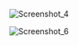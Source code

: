 

![Screenshot_4](https://github.com/offpic/STEPPER-MOTOR-STM32-ILI9341-16-BIT-STM32F401-GUI/assets/31142397/ff46d9ed-e6b7-48ae-98d6-b9bd339c8da4)

![Screenshot_6](https://github.com/offpic/STEPPER-MOTOR-STM32-ILI9341-16-BIT-STM32F401-GUI/assets/31142397/83f0bc82-159f-47d7-b7e9-b9380603dab6)
